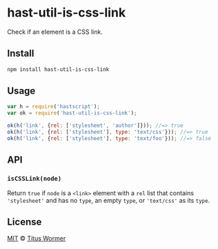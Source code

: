 <!--This file is generated by `build-packages.js`-->

# hast-util-is-css-link

Check if an element is a CSS link.

## Install

```sh
npm install hast-util-is-css-link
```

## Usage

```javascript
var h = require('hastscript');
var ok = require('hast-util-is-css-link');

ok(h('link', {rel: ['stylesheet', 'author']})); //=> true
ok(h('link', {rel: ['stylesheet'], type: 'text/css'})); //=> true
ok(h('link', {rel: ['stylesheet'], type: 'text/foo'})); //=> false
```

## API

### `isCSSLink(node)`

Return `true` if `node` is a `<link>` element with a `rel`
list that contains `'stylesheet'` and has no `type`, an empty
`type`, or `'text/css'` as its `type`.

## License

[MIT](https://github.com/rehypejs/rehype-minify/blob/master/license) © [Titus Wormer](http://wooorm.com)
